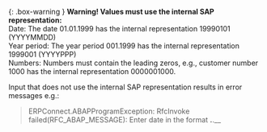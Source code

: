 {: .box-warning }
**Warning! Values must use the internal SAP representation:** <br>
Date: The date 01.01.1999 has the internal representation 19990101 (YYYYMMDD)<br>
Year period: The year period 001.1999 has the internal representation 1999001 (YYYYPPP)<br>
Numbers: Numbers must contain the leading zeros, e.g., customer number 1000 has the internal representation 0000001000.

Input that does not use the internal SAP representation results in error messages e.g.:
>ERPConnect.ABAPProgramException: RfcInvoke failed(RFC_ABAP_MESSAGE): Enter date in the format __.__.__